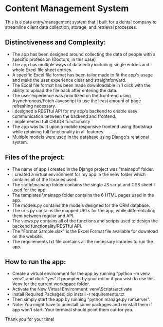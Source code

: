 # Content Management System

This is a data entry/management system that I built for a dental company to streamline client data collection, storage, and retrieval processes.

## Distinctiveness and Complexity:
- The app has been designed around collecting the data of people with a specific profession (Doctors, in this case)
- The app has multiple ways of data entry including single entries and whole Excel file sheet entries.
- A specific Excel file format has been tailor made to fit the app's usage and make the user experience clear and straightforward.
- The Excel file format has been made downloadable in 1 click with the ability to upload the file back after entering the data.
- The user experience was prioritized on the front-end using Asynchronous/Fetch Javascript to use the least amount of page refreshing necessary.
- I designed a RESTful API for my app's backend to enable easy communication between the backend and frontend.
- I implemented full CRUDS functionality
- The app was built upon a mobile responsive frontend using Bootstrap while retaining full functionality in all features.
- Multiple models were used in the database using Django's relational system.

## Files of the project:
- The name of app I created in the Django project was "mainapp" folder.
- I created a virtual environment for my app in the venv folder which contains all of the libraries used.
- The static\mainapp folder contains the single JS script and CSS sheet I used for the app.
- The templates \mainapp folder contains the 6 HTML pages used in the app.
- The models.py contains the models designed for the ORM database.
- The urls.py contains the mapped URLs for the app, while differentiating them between regular and API.
- The views.py contains all of the functions and scripts used to design the backend functionality/RESTful API.
- The "Format Sample.xlsx" is the Excel Format file available for download on the website.
- The requirements.txt file contains all the necessary libraries to run the app.

## How to run the app:
- Create a virtual environment for the app by running "python -m venv venv", and click "yes" if prompted by your editor if you wish to use this Venv for the current workspace folder.
- Activate the New Virtual Environment: venv\Scripts\activate
- Install Required Packages: pip install -r requirements.txt
- Then simply start the app by running "python manage.py runserver".
- Note: You might have to uninstall some packages and reinstall them if app won't start. Your terminal should point them out for you.

Thank you for your time!

